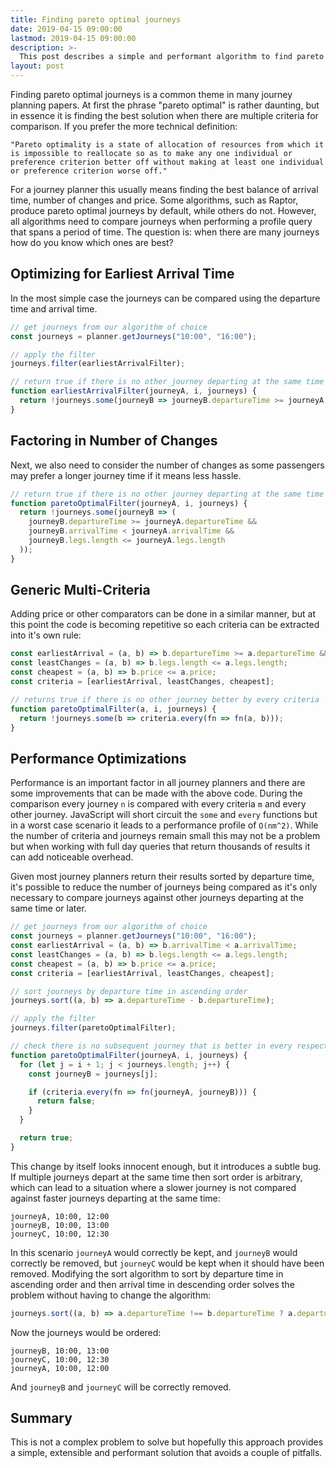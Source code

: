 ```yaml
---
title: Finding pareto optimal journeys
date: 2019-04-15 09:00:00
lastmod: 2019-04-15 09:00:00
description: >-
  This post describes a simple and performant algorithm to find pareto optimal journeys
layout: post
---
```


Finding pareto optimal journeys is a common theme in many journey planning papers. At first the phrase "pareto optimal" is rather daunting, but in essence it is finding the best solution when there are multiple criteria for comparison. If you prefer the more technical definition:

`"Pareto optimality is a state of allocation of resources from which it is impossible to reallocate so as to make any one individual or preference criterion better off without making at least one individual or preference criterion worse off."`

For a journey planner this usually means finding the best balance of arrival time, number of changes and price. Some algorithms, such as Raptor, produce pareto optimal journeys by default, while others do not. However, all algorithms need to compare journeys when performing a profile query that spans a period of time. The question is: when there are many journeys how do you know which ones are best?

## Optimizing for Earliest Arrival Time

In the most simple case the journeys can be compared using the departure time and arrival time.

```javascript
// get journeys from our algorithm of choice
const journeys = planner.getJourneys("10:00", "16:00");

// apply the filter
journeys.filter(earliestArrivalFilter);

// return true if there is no other journey departing at the same time or later that arrives earlier
function earliestArrivalFilter(journeyA, i, journeys) {
  return !journeys.some(journeyB => journeyB.departureTime >= journeyA.departureTime && journeyB.arrivalTime < journeyA.arrivalTime);
}
```

## Factoring in Number of Changes

Next, we also need to consider the number of changes as some passengers may prefer a longer journey time if it means less hassle.

```javascript
// return true if there is no other journey departing at the same time or later that arrives earlier with the same or less changes
function paretoOptimalFilter(journeyA, i, journeys) {
  return !journeys.some(journeyB => (
    journeyB.departureTime >= journeyA.departureTime &&
    journeyB.arrivalTime < journeyA.arrivalTime &&
    journeyB.legs.length <= journeyA.legs.length
  ));
}
```

## Generic Multi-Criteria

Adding price or other comparators can be done in a similar manner, but at this point the code is becoming repetitive so each criteria can be extracted into it's own rule:

```javascript
const earliestArrival = (a, b) => b.departureTime >= a.departureTime && b.arrivalTime < a.arrivalTime;
const leastChanges = (a, b) => b.legs.length <= a.legs.length;
const cheapest = (a, b) => b.price <= a.price;
const criteria = [earliestArrival, leastChanges, cheapest];

// returns true if there is no other journey better by every criteria
function paretoOptimalFilter(a, i, journeys) {
  return !journeys.some(b => criteria.every(fn => fn(a, b)));
}
```

## Performance Optimizations

Performance is an important factor in all journey planners and there are some improvements that can be made with the above code. During the comparison every journey `n` is compared with every criteria `m` and every other journey. JavaScript will short circuit the `some` and `every` functions but in a worst case scenario it leads to a performance profile of `O(nm^2)`. While the number of criteria and journeys remain small this may not be a problem but when working with full day queries that return thousands of results it can add noticeable overhead.

Given most journey planners return their results sorted by departure time, it's possible to reduce the number of journeys being compared as it's only necessary to compare journeys against other journeys departing at the same time or later.

```javascript
// get journeys from our algorithm of choice
const journeys = planner.getJourneys("10:00", "16:00");
const earliestArrival = (a, b) => b.arrivalTime < a.arrivalTime;
const leastChanges = (a, b) => b.legs.length <= a.legs.length;
const cheapest = (a, b) => b.price <= a.price;
const criteria = [earliestArrival, leastChanges, cheapest];

// sort journeys by departure time in ascending order
journeys.sort((a, b) => a.departureTime - b.departureTime);

// apply the filter
journeys.filter(paretoOptimalFilter);

// check there is no subsequent journey that is better in every respect
function paretoOptimalFilter(journeyA, i, journeys) {
  for (let j = i + 1; j < journeys.length; j++) {
    const journeyB = journeys[j];

    if (criteria.every(fn => fn(journeyA, journeyB))) {
      return false;
    }
  }

  return true;
}
```

This change by itself looks innocent enough, but it introduces a subtle bug. If multiple journeys depart at the same time then sort order is arbitrary, which can lead to a situation where a slower journey is not compared against faster journeys departing at the same time:

```
journeyA, 10:00, 12:00
journeyB, 10:00, 13:00
journeyC, 10:00, 12:30
```

In this scenario `journeyA` would correctly be kept, and `journeyB` would correctly be removed, but `journeyC` would be kept when it should have been removed. Modifying the sort algorithm to sort by departure time in ascending order and then arrival time in descending order solves the problem without having to change the algorithm:

```javascript
journeys.sort((a, b) => a.departureTime !== b.departureTime ? a.departureTime - b.departureTime : b.arrivalTime - a.arrivalTime);
```

Now the journeys would be ordered:

```
journeyB, 10:00, 13:00
journeyC, 10:00, 12:30
journeyA, 10:00, 12:00
```

And `journeyB` and `journeyC` will be correctly removed.

## Summary

This is not a complex problem to solve but hopefully this approach provides a simple, extensible and performant solution that avoids a couple of pitfalls.
